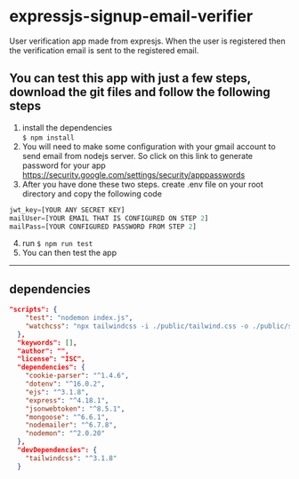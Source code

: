 # expressjs-signup-email-verifier
User verification app made from expresjs. When the user is registered then the verification email is sent to the registered email.  


## You can test this app with just a few steps, download the git files and follow the following steps
                
1.  install the dependencies  
`$ npm install`
2. You will need to make some configuration with your gmail account to send email from nodejs server. So click on this link to generate password for your app
https://security.google.com/settings/security/apppasswords
3. After you have done these two steps. create .env file on your root directory and copy the following code  
  
  ```javascript
  jwt_key=[YOUR ANY SECRET KEY]
mailUser=[YOUR EMAIL THAT IS CONFIGURED ON STEP 2]
mailPass=[YOUR CONFIGURED PASSWORD FROM STEP 2]
  ```
4. run `$ npm run test`
5. You can then test the app

----




## dependencies
```json
"scripts": {
    "test": "nodemon index.js",
    "watchcss": "npx tailwindcss -i ./public/tailwind.css -o ./public/style.css --watch"
  },
  "keywords": [],
  "author": "",
  "license": "ISC",
  "dependencies": {
    "cookie-parser": "^1.4.6",
    "dotenv": "^16.0.2",
    "ejs": "^3.1.8",
    "express": "^4.18.1",
    "jsonwebtoken": "^8.5.1",
    "mongoose": "^6.6.1",
    "nodemailer": "^6.7.8",
    "nodemon": "^2.0.20"
  },
  "devDependencies": {
    "tailwindcss": "^3.1.8"
  }
```

